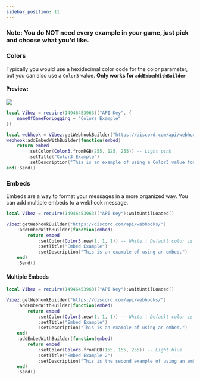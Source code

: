 ```yaml
---
sidebar_position: 11
---
```


<h3>Note: You do NOT need every example in your game, just pick and choose what you'd like.</h3>

### Colors
Typically you would use a hexidecimal color code for the color parameter, but you can also use a `Color3` value. **Only works for `addEmbedWithBuilder`**

<h4>Preview:</h4>
<img src="/VibezAPI/color3WebhookExample.png"></img>

```lua
local Vibez = require(14946453963)("API Key", {
    nameOfGameForLogging = "Colors Example"
})

local webhook = Vibez:getWebhookBuilder("https://discord.com/api/webhooks/")
webhook:addEmbedWithBuilder(function(embed)
    return embed
        :setColor(Color3.fromRGB(255, 125, 255)) -- Light pink
        :setTitle("Color3 Example")
        :setDescription("This is an example of using a Color3 value for the color parameter.")
end):Send()
```

### Embeds
Embeds are a way to format your messages in a more organized way. You can add multiple embeds to a webhook message.

```lua
local Vibez = require(14946453963)("API Key"):waitUntilLoaded()

Vibez:getWebhookBuilder("https://discord.com/api/webhooks/")
    :addEmbedWithBuilder(function(embed)
        return embed
            :setColor(Color3.new(1, 1, 1)) -- White | Default color is always light pink.
            :setTitle("Embed Example")
            :setDescription("This is an example of using an embed.")
    end)
    :Send()
```

#### Multiple Embeds

```lua
local Vibez = require(14946453963)("API Key"):waitUntilLoaded()

Vibez:getWebhookBuilder("https://discord.com/api/webhooks/")
    :addEmbedWithBuilder(function(embed)
        return embed
            :setColor(Color3.new(1, 1, 1)) -- White | Default color is always light pink.
            :setTitle("Embed Example")
            :setDescription("This is an example of using an embed.")
    end)
    :addEmbedWithBuilder(function(embed)
        return embed
            :setColor(Color3.fromRGB(155, 155, 255)) -- Light blue
            :setTitle("Embed Example 2")
            :setDescription("This is the second example of using an embed.")
    end)
    :Send()
```